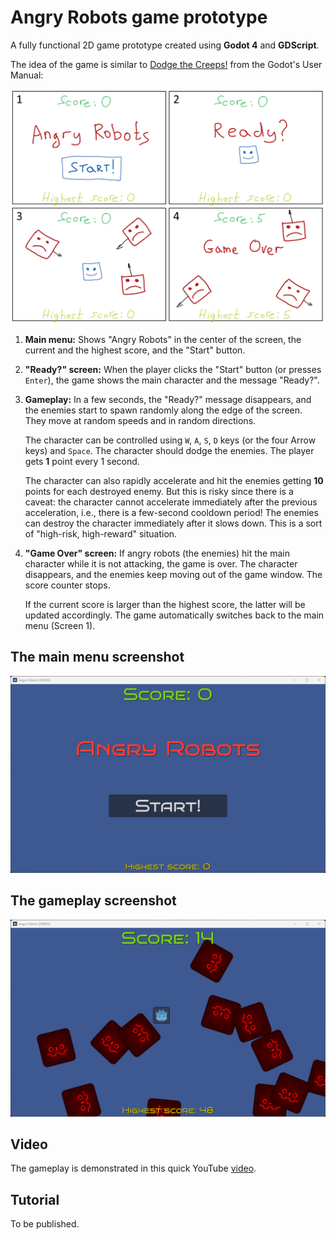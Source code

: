 # Angry Robots game prototype

A fully functional 2D game prototype created using **Godot 4** and **GDScript**.

The idea of the game is similar to [Dodge the Creeps!](https://docs.godotengine.org/en/stable/getting_started/first_2d_game/index.html) from the Godot's User Manual:

![The game idea sketch](images/angry_robots_sketch.png "The game idea sketch")

1. **Main menu:** Shows "Angry Robots" in the center of the screen, the current and the highest score, and the "Start" button.

2. **"Ready?" screen:** When the player clicks the "Start" button (or presses `Enter`), the game shows the main character and the message "Ready?".

3. **Gameplay:** In a few seconds, the "Ready?" message disappears, and the enemies start to spawn randomly along the edge of the screen. They move at random speeds and in random directions.

    The character can be controlled using `W`, `A`, `S`, `D` keys (or the four Arrow keys) and `Space`. The character should dodge the enemies. The player gets **1** point every 1 second.

    The character can also rapidly accelerate and hit the enemies getting **10** points for each destroyed enemy. But this is risky since there is a caveat: the character cannot accelerate immediately after the previous acceleration, i.e., there is a few-second cooldown period! The enemies can destroy the character immediately after it slows down. This is a sort of "high-risk, high-reward" situation.

4. **"Game Over" screen:** If angry robots (the enemies) hit the main character while it is not attacking, the game is over. The character disappears, and the enemies keep moving out of the game window. The score counter stops.

    If the current score is larger than the highest score, the latter will be updated accordingly. The game automatically switches back to the main menu (Screen 1).

## The main menu screenshot

![The main menu screenshot](images/angry_robots_menu.png "The main menu screenshot")

## The gameplay screenshot

![The gameplay screenshot](images/angry_robots_game.png "The gameplay screenshot")

## Video

The gameplay is demonstrated in this quick YouTube [video](https://www.youtube.com/watch?v=39mzb6HAR-E).

## Tutorial

To be published.
